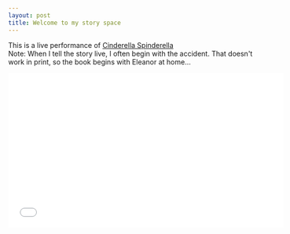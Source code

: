 ```yaml
---
layout: post
title: Welcome to my story space
---
```


This is a live performance of [Cinderella Spinderella](http://cinderellaspinderella.com)    
Note: When I tell the story live, I often begin with the accident. That doesn't work in print, so the book begins with Eleanor at home…

<iframe width="560" height="315" src="//www.youtube.com/embed/3OQ1WjDJKcU" frameborder="0" allowfullscreen></iframe>

